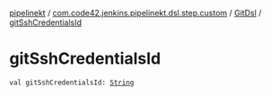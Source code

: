 [pipelinekt](../../index.md) / [com.code42.jenkins.pipelinekt.dsl.step.custom](../index.md) / [GitDsl](index.md) / [gitSshCredentialsId](./git-ssh-credentials-id.md)

# gitSshCredentialsId

`val gitSshCredentialsId: `[`String`](https://kotlinlang.org/api/latest/jvm/stdlib/kotlin/-string/index.html)